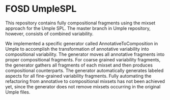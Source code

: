 # FOSD UmpleSPL

This repository contains fully compositional fragments using the mixset approach for the Umple SPL. The master branch in Umple repository, however, consists of combined variability.

We implemented a specific generator called AnnotativeToComposition in Umple to accomplish the transformation of annotative variability into compositional variability. The generator moves all annotative fragments into proper compositional fragments. For coarse grained variability fragments, the generator gathers all fragments of each mixset and then produces compositional counterparts. The generator automatically generates labeled aspects for all fine-grained variability fragments. Fully automating the refactoring from annotative to compositional mixsets has not been achieved yet, since the generator does not remove mixsets occurring in the original Umple files.
